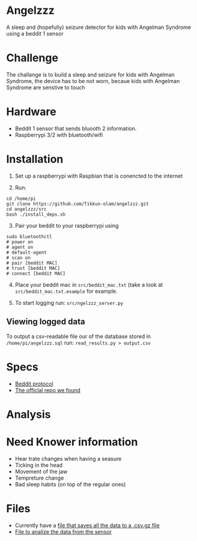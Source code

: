 # Angelzzz
A sleep and (hopefully) seizure detector for kids with Angelman Syndrome using a beddit 1 sensor

# Challenge
The challange is to build a sleep and seizure for kids with Angelman Syndrome, the device has to be not worn, becaue kids with Angelman Syndrome are senstive to touch

# Hardware
* Beddit 1 sensor that sends bluooth 2 information. 
* Raspberrypi 3/2 with bluetooth/wifi

# Installation
1) Set up a raspberrypi with Raspbian that is conencted to the internet

2) Run:

~~~
cd /home/pi
git clone https://github.com/Tikkun-olam/angelzzz.git
cd angelzzz/src
bash ./install_deps.sh
~~~

3) Pair your beddit to your raspberrypi using

~~~
sudo bluetoothctl 
# power on
# agent on
# default-agent
# scan on
# pair [beddit MAC]
# trust [beddit MAC]
# connect [beddit MAC]
~~~

4) Place your beddit mac in ``src/beddit_mac.txt`` (take a look at ``src/beddit_mac.txt.example`` for example.

5) To start logging run: ``src/ngelzzz_server.py``

## Viewing logged data
To output a csv-readable file our of the database stored in ``/home/pi/angelzzz.sql`` run:
``read_results.py > output.csv``

# Specs
* [Beddit protocol](https://github.com/sliedes/beddit-driver/blob/master/protocol.txt)
* [The officlal repo we found](https://github.com/beddit/beddit-python-bt)

# Analysis

# Need Knower information
* Hear trate changes when having a seasure
* Ticking in the head
* Movement of the jaw
* Tempreture change
* Bad sleep habits (on top of the regular ones)


# Files
* Currently have a [file that saves all the data to a .csv.gz file](https://github.com/Tikkun-olam/angelzzz/blob/devel/src/bedditbt.py)
* [File to analize the data from the sensor](https://github.com/Tikkun-olam/angelzzz/blob/devel/src/analize_events.py)
